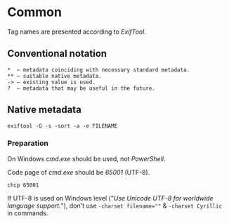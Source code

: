 # Common

Tag names are presented according to *ExifTool*.

## Conventional notation

```
*  — metadata coinciding with necessary standard metadata.
** — suitable native metadata.
-> — existing value is used.
?  — metadata that may be useful in the future.
```

## Native metadata

```
exiftool -G -s -sort -a -e FILENAME
```

### Preparation

On Windows *cmd.exe* should be used, not *PowerShell*.

Code page of *cmd.exe* should be *65001* (UTF-8).
```
chcp 65001
```

If UTF-8 is used on Windows level ("*Use Unicode UTF-8 for worldwide language support.*"), don't use `-charset filename=""` & `-charset Cyrillic` in commands.
